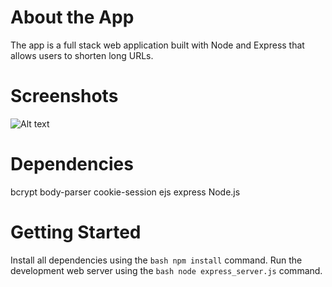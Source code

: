# About the App

The app is a full stack web application built with Node and Express that allows users to shorten long URLs.

# Screenshots

![Alt text](/relative/path/to/img.jpg?raw=true "Optional Title")

# Dependencies

bcrypt
body-parser
cookie-session
ejs
express
Node.js

# Getting Started

Install all dependencies using the `bash npm install` command.
Run the development web server using the `bash node express_server.js` command.
